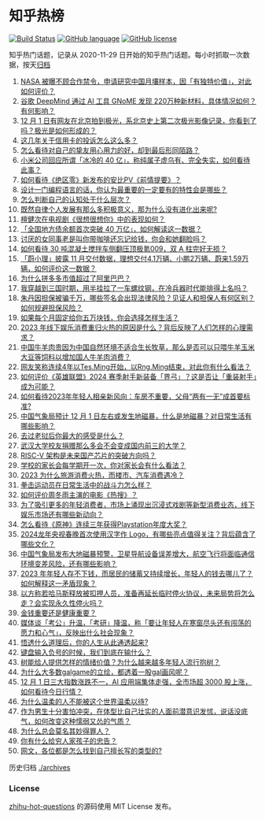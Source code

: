 # 知乎热榜
[![Build Status](https://github.com/ToWeLong/zhihu-hot-questions/workflows/CI/badge.svg)](https://github.com/ToWeLong/zhihu-hot-questions/actions)
[![GitHub language](https://img.shields.io/badge/language-golang-orange.svg)](https://golang.org/)
[![GitHub license](https://img.shields.io/github/license/ToWeLong/zhihu-hot-questions)](https://github.com/ToWeLong/zhihu-hot-questions/blob/main/LICENSE)

知乎热门话题，记录从 2020-11-29 日开始的知乎热门话题。每小时抓取一次数据，按天[归档](./archives)

<!-- BEGIN -->

1. [NASA 被曝不顾合作禁令，申请研究中国月壤样本，因「有独特价值」，对此如何评价？](https://www.zhihu.com/question/632832873)
1. [谷歌 DeepMind 通过 AI 工具 GNoME 发现 220万种新材料，具体情况如何？有何影响？](https://www.zhihu.com/question/632802664)
1. [12 月 1 日有网友在北京拍到极光，系北京史上第二次极光影像记录，你看到了吗？极光是如何形成的？](https://www.zhihu.com/question/632867941)
1. [这几年关于信用卡的投诉怎么这么多？](https://www.zhihu.com/question/632806197)
1. [怎么看待对自己的挚友用心用力的好，却到最后形同陌路？](https://www.zhihu.com/question/462314219)
1. [小米公司回应所谓「冰冷的 40 亿」，称纯属子虚乌有、完全失实，如何看待此事？](https://www.zhihu.com/question/632833499)
1. [如何看待《绝区零》新发布的安比PV《前情提要》？](https://www.zhihu.com/question/631987129)
1. [设计一门编程语言的话，你认为最重要的一定要有的特性会是哪些？](https://www.zhihu.com/question/40675600)
1. [怎么判断自己的认知处于什么层次？](https://www.zhihu.com/question/619605652)
1. [既然自律个人发展有那么多积极意义，那为什么没有进化出来呢?](https://www.zhihu.com/question/632364723)
1. [檀健次在电视剧《很想很想你》中的表现如何？](https://www.zhihu.com/question/632668112)
1. [「全国地方债余额首次突破 40 万亿」，如何解读这一数据？](https://www.zhihu.com/question/632823742)
1. [讨厌的女同事老是叫你带咖啡还忘记给钱，你会和她翻脸吗？](https://www.zhihu.com/question/631629035)
1. [如何看待 30 吨混凝土搅拌车侧翻压顶极氪009，双 A 柱完好无损？](https://www.zhihu.com/question/632823793)
1. [「蔚小理」披露 11 月交付数据，理想交付4.1万辆、小鹏2万辆、蔚来1.59万辆，如何评价这一数据？](https://www.zhihu.com/question/632829630)
1. [为什么拼多多市值超过了阿里巴巴？](https://www.zhihu.com/question/632565077)
1. [我穿越到三国时期，用半挂拉了一车螺纹钢，在冷兵器时代能排得上名吗？](https://www.zhihu.com/question/632429814)
1. [朱丹因担保被骗千万，哪些签名会出现法律风险？见证人和担保人有何区别？如何规避担保风险？](https://www.zhihu.com/question/632784407)
1. [如果每个月固定给你五万块钱，你会选择怎样生活？](https://www.zhihu.com/question/631533188)
1. [2023 年线下娱乐消费重归火热的原因是什么？背后反映了人们怎样的心理需求？](https://www.zhihu.com/question/601938935)
1. [中国牛羊肉贵因为中国自然环境不适合生长牧草，那么是否可以只喂牛羊玉米大豆等饲料以增加国人牛羊肉消费？](https://www.zhihu.com/question/632377656)
1. [网友笑称连续4年以Tes.Ming开始，以Rng.Ming结束，对此你有什么看法？](https://www.zhihu.com/question/632835859)
1. [如何评价《英雄联盟》2024 赛季射手新装备「界弓」？这是否让「重装射手」成为可能？](https://www.zhihu.com/question/632071768)
1. [如何看待2023年年轻人相亲新风向：车房不重要，父母“两有一无”成首要标准?](https://www.zhihu.com/question/632421824)
1. [中国气象局预计 12 月 1 日左右或发生地磁暴，什么是地磁暴？对日常生活有哪些影响？](https://www.zhihu.com/question/632871445)
1. [去过老挝后你最大的感受是什么？](https://www.zhihu.com/question/332996631)
1. [武汉大学校友捐赠那么多会不会变成国内前三的大学？](https://www.zhihu.com/question/632432610)
1. [RISC-V 架构是未来国产芯片的突破方向吗？](https://www.zhihu.com/question/632780730)
1. [学校的家长会每学期开一次，你对家长会有什么看法？](https://www.zhihu.com/question/631840679)
1. [2023 为什么旅游消费火热，而楼市、汽车消费遇冷？](https://www.zhihu.com/question/630156401)
1. [拳击运动员在日常生活中的战斗力怎么样？](https://www.zhihu.com/question/632055983)
1. [如何评价周冬雨主演的电影《热搜》？](https://www.zhihu.com/question/631996888)
1. [为了吸引更多的年轻消费者，市场上涌现出沉浸式戏剧等新型消费业态，线下娱乐市场还有哪些新动向？](https://www.zhihu.com/question/630021915)
1. [怎么看待《原神》连续三年获得Playstation年度大奖？](https://www.zhihu.com/question/632868085)
1. [2024龙年央视春晚首次使用汉字作 Logo，有哪些亮点值得关注？背后蕴含了哪些文化？](https://www.zhihu.com/question/632935331)
1. [中国气象局发布大地磁暴预警，卫星导航设备误差增大，航空飞行将面临通信环境变差风险，还有哪些影响？](https://www.zhihu.com/question/632927253)
1. [2023 年年轻人存不下钱，而居民的储蓄又持续增长，年轻人的钱去哪儿了？如何解释这一矛盾现象？](https://www.zhihu.com/question/630157182)
1. [以方称若哈马斯释放被扣押人员，准备再延长临时停火协议，未来局势将怎么走？会实现永久性停火吗？](https://www.zhihu.com/question/632771491)
1. [金钱重要还是健康重要？](https://www.zhihu.com/question/627976191)
1. [媒体谈「考公」升温，「考研」降温，称「要让年轻人在寒窗尽头还有闯荡的愿力和心气」，反映出什么社会现象？](https://www.zhihu.com/question/632806794)
1. [悟透什么道理后，你的人生从此通透起来?](https://www.zhihu.com/question/623439566)
1. [键盘输入负号的时候，我们到底在输什么？](https://www.zhihu.com/question/624610568)
1. [树能给人提供怎样的情绪价值？为什么越来越多年轻人流行抱树？](https://www.zhihu.com/question/632295465)
1. [为什么大多数galgame的立绘，都透着一股gal画风呢？](https://www.zhihu.com/question/632250533)
1. [12 月 1 日三大指数涨跌不一，AI 应用端集体走强，全市场超 3000 股上涨，如何看待今日行情？](https://www.zhihu.com/question/632766094)
1. [为什么温柔的人不能被这个世界温柔以待?](https://www.zhihu.com/question/598829331)
1. [作为男生十分害怕冲突，在体型比自己壮实的人面前潜意识发怵，说话没底气，如何改变这种懦弱又怂的气质？](https://www.zhihu.com/question/632535251)
1. [为什么总会莫名其妙得罪人？](https://www.zhihu.com/question/320294047)
1. [你有什么给穷人家孩子的忠告？](https://www.zhihu.com/question/412080163)
1. [网文，各位都是怎么找到自己擅长写的类型的?](https://www.zhihu.com/question/632354944)

<!-- END -->

历史归档 [./archives](./archives)


### License
[zhihu-hot-questions](https://github.com/towelong/zhihu-hot-questions) 的源码使用 MIT License 发布。